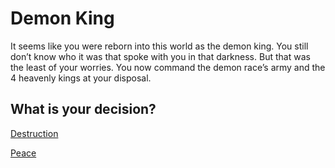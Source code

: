 # Demon King
It seems like you were reborn into this world as the demon king. You still don’t know who it was that spoke with you in that darkness. But that was the least of your worries. You now command the demon race’s army and the 4 heavenly kings at your disposal.



What is your decision?   	
---
[Destruction](demon-war.md)

[Peace](no-war.md)